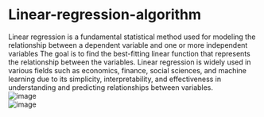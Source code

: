 # Linear-regression-algorithm
Linear regression is a fundamental statistical method used for modeling the relationship between a dependent variable and one or more independent variables
The goal is to find the best-fitting linear function that represents the relationship between the variables.
Linear regression is widely used in various fields such as economics, finance, social sciences, and machine learning due to its simplicity, interpretability, and effectiveness in understanding and predicting relationships between variables.
<br> 
![image](https://github.com/Tomas-Cosenza/Linear-regression-algorithm/assets/122558200/99e418ac-db47-4768-9d49-519b89ba165d)
<br> 
![image](https://github.com/Tomas-Cosenza/Linear-regression-algorithm/assets/122558200/8bc15aeb-bf2d-408d-a30a-e4f4772c19a8)


